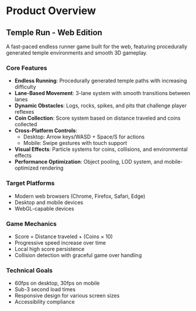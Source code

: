 # Product Overview

## Temple Run - Web Edition

A fast-paced endless runner game built for the web, featuring procedurally generated temple environments and smooth 3D gameplay.

### Core Features

- **Endless Running**: Procedurally generated temple paths with increasing difficulty
- **Lane-Based Movement**: 3-lane system with smooth transitions between lanes
- **Dynamic Obstacles**: Logs, rocks, spikes, and pits that challenge player reflexes
- **Coin Collection**: Score system based on distance traveled and coins collected
- **Cross-Platform Controls**:
  - Desktop: Arrow keys/WASD + Space/S for actions
  - Mobile: Swipe gestures with touch support
- **Visual Effects**: Particle systems for coins, collisions, and environmental effects
- **Performance Optimization**: Object pooling, LOD system, and mobile-optimized rendering

### Target Platforms

- Modern web browsers (Chrome, Firefox, Safari, Edge)
- Desktop and mobile devices
- WebGL-capable devices

### Game Mechanics

- Score = Distance traveled + (Coins × 10)
- Progressive speed increase over time
- Local high score persistence
- Collision detection with graceful game over handling

### Technical Goals

- 60fps on desktop, 30fps on mobile
- Sub-3 second load times
- Responsive design for various screen sizes
- Accessibility compliance
